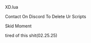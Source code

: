 <p>XD.lua</p>Contact  On Discord To Delete Ur Scripts</p>Skid Moment
<p>tired of this shit(02.25.25)</p>
